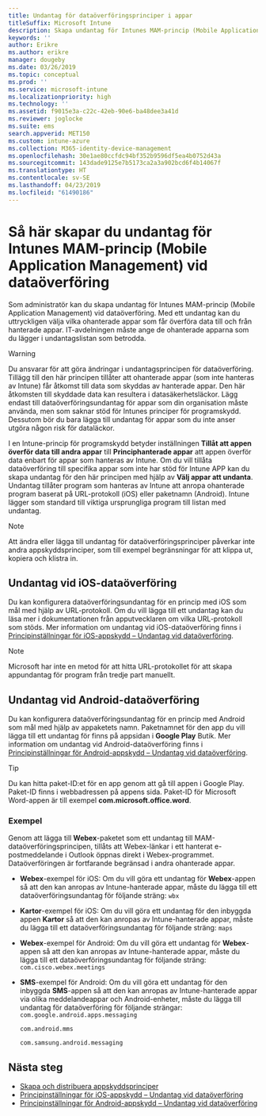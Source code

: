 ```yaml
---
title: Undantag för dataöverföringsprinciper i appar
titleSuffix: Microsoft Intune
description: Skapa undantag för Intunes MAM-princip (Mobile Application Management) vid dataöverföring.
keywords: ''
author: Erikre
ms.author: erikre
manager: dougeby
ms.date: 03/26/2019
ms.topic: conceptual
ms.prod: ''
ms.service: microsoft-intune
ms.localizationpriority: high
ms.technology: ''
ms.assetid: f9015e3a-c22c-42eb-90e6-ba48dee3a41d
ms.reviewer: joglocke
ms.suite: ems
search.appverid: MET150
ms.custom: intune-azure
ms.collection: M365-identity-device-management
ms.openlocfilehash: 30e1ae80ccfdc94bf352b9596df5ea4b0752d43a
ms.sourcegitcommit: 143dade9125e7b5173ca2a3a902bcd6f4b14067f
ms.translationtype: HT
ms.contentlocale: sv-SE
ms.lasthandoff: 04/23/2019
ms.locfileid: "61490186"
---
```

# <a name="how-to-create-exceptions-to-the-intune-mobile-application-management-mam-data-transfer-policy"></a>Så här skapar du undantag för Intunes MAM-princip (Mobile Application Management) vid dataöverföring

Som administratör kan du skapa undantag för Intunes MAM-princip (Mobile Application Management) vid dataöverföring. Med ett undantag kan du uttryckligen välja vilka ohanterade appar som får överföra data till och från hanterade appar. IT-avdelningen måste ange de ohanterade apparna som du lägger i undantagslistan som betrodda. 

>[!WARNING] 
> Du ansvarar för att göra ändringar i undantagsprincipen för dataöverföring. Tillägg till den här principen tillåter att ohanterade appar (som inte hanteras av Intune) får åtkomst till data som skyddas av hanterade appar. Den här åtkomsten till skyddade data kan resultera i datasäkerhetsläckor. Lägg endast till dataöverföringsundantag för appar som din organisation måste använda, men som saknar stöd för Intunes principer för programskydd. Dessutom bör du bara lägga till undantag för appar som du inte anser utgöra någon risk för dataläckor.

I en Intune-princip för programskydd betyder inställningen **Tillåt att appen överför data till andra appar** till **Principhanterade appar** att appen överför data enbart för appar som hanteras av Intune. Om du vill tillåta dataöverföring till specifika appar som inte har stöd för Intune APP kan du skapa undantag för den här principen med hjälp av **Välj appar att undanta**. Undantag tillåter program som hanteras av Intune att anropa ohanterade program baserat på URL-protokoll (iOS) eller paketnamn (Android). Intune lägger som standard till viktiga ursprungliga program till listan med undantag. 

> [!NOTE]
> Att ändra eller lägga till undantag för dataöverföringsprinciper påverkar inte andra appskyddsprinciper, som till exempel begränsningar för att klippa ut, kopiera och klistra in. 

## <a name="ios-data-transfer-exceptions"></a>Undantag vid iOS-dataöverföring
Du kan konfigurera dataöverföringsundantag för en princip med iOS som mål med hjälp av URL-protokoll. Om du vill lägga till ett undantag kan du läsa mer i dokumentationen från apputvecklaren om vilka URL-protokoll som stöds. Mer information om undantag vid iOS-dataöverföring finns i [Principinställningar för iOS-appskydd – Undantag vid dataöverföring](app-protection-policy-settings-ios.md#data-transfer-exemptions).

> [!NOTE]
> Microsoft har inte en metod för att hitta URL-protokollet för att skapa appundantag för program från tredje part manuellt. 

## <a name="android-data-transfer-exceptions"></a>Undantag vid Android-dataöverföring
Du kan konfigurera dataöverföringsundantag för en princip med Android som mål med hjälp av appaketets namn. Paketnamnet för den app du vill lägga till ett undantag för finns på appsidan i **Google Play** Butik. Mer information om undantag vid Android-dataöverföring finns i [Principinställningar för Android-appskydd – Undantag vid dataöverföring](app-protection-policy-settings-android.md#data-transfer-exemptions).


>[!TIP]
> Du kan hitta paket-ID:et för en app genom att gå till appen i Google Play. Paket-ID finns i webbadressen på appens sida. Paket-ID för Microsoft Word-appen är till exempel **com.microsoft.office.word**.

### <a name="example"></a>Exempel
Genom att lägga till **Webex**-paketet som ett undantag till MAM-dataöverföringsprincipen, tillåts att Webex-länkar i ett hanterat e-postmeddelande i Outlook öppnas direkt i Webex-programmet. Dataöverföringen är fortfarande begränsad i andra ohanterade appar.

- **Webex**-exempel för iOS:   Om du vill göra ett undantag för **Webex**-appen så att den kan anropas av Intune-hanterade appar, måste du lägga till ett dataöverföringsundantag för följande sträng: <code>wbx</code>
    
 - **Kartor**-exempel för iOS:  Om du vill göra ett undantag för den inbyggda appen **Kartor** så att den kan anropas av Intune-hanterade appar, måste du lägga till ett dataöverföringsundantag för följande sträng: <code>maps</code>

- **Webex**-exempel för Android:   Om du vill göra ett undantag för **Webex**-appen så att den kan anropas av Intune-hanterade appar, måste du lägga till ett dataöverföringsundantag för följande sträng: <code>com.cisco.webex.meetings</code>
    
- **SMS**-exempel för Android:   Om du vill göra ett undantag för den inbyggda **SMS**-appen så att den kan anropas av Intune-hanterade appar via olika meddelandeappar och Android-enheter, måste du lägga till undantag för dataöverföring för följande strängar: 
    <code>com.google.android.apps.messaging</code>
    
    <code>com.android.mms</code>
    
    <code>com.samsung.android.messaging</code>

## <a name="next-steps"></a>Nästa steg

- [Skapa och distribuera appskyddsprinciper](app-protection-policies.md)
- [Principinställningar för iOS-appskydd – Undantag vid dataöverföring](app-protection-policy-settings-ios.md#data-transfer-exemptions)
- [Principinställningar för Android-appskydd – Undantag vid dataöverföring](app-protection-policy-settings-android.md#data-transfer-exemptions)
